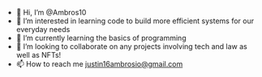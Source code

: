- 👋 Hi, I’m @Ambros10
- 👀 I’m interested in learning code to build more efficient systems for our everyday needs
- 🌱 I’m currently learning the basics of programming
- 💞️ I’m looking to collaborate on any projects involving tech and law as well as NFTs!
- 📫 How to reach me justin16ambrosio@gmail.com

<!---
Ambros10/Ambros10 is a ✨ special ✨ repository because its `README.md` (this file) appears on your GitHub profile.
You can click the Preview link to take a look at your changes.
--->
